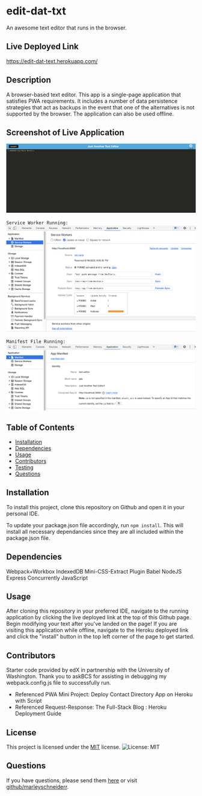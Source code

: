 # edit-dat-txt
An awesome text editor that runs in the browser.

## Live Deployed Link
https://edit-dat-text.herokuapp.com/


## Description
A browser-based text editor. This app is a single-page application that satisfies PWA requirements. It includes a number of data persistence strategies that act as backups in the event that one of the alternatives is not supported by the browser. The application can also be used offline.

## Screenshot of Live Application
![alt-text](./client/src/images/text.png)

`Service Worker Running:`
![alt-text](./client/src/images/service-worker.png)

`Manifest File Running:`
![alt-text](./client/src/images/manifest.png)

## Table of Contents
* [Installation](#installation)
* [Dependencies](#dependencies)
* [Usage](#usage)
* [Contributors](#contributors)
* [Testing](#testing)
* [Questions](#questions)

## Installation
To install this project, clone this repository on Github and open it in your personal IDE. 

To update your package.json file accordingly, run `npm install`. This will install all necessary dependancies since they are all included within the package.json file.

## Dependencies 
Webpack+Workbox
IndexedDB
Mini-CSS-Extract Plugin
Babel
NodeJS
Express
Concurrently
JavaScript

## Usage
After cloning this repository in your preferred IDE, navigate to the running application by clicking the live deployed link at the top of this Github page. Begin modifying your text after you've landed on the page! If you are visiting this application while offline, navigate to the Heroku deployed link and click the "install" button in the top left corner of the page to get started.

## Contributors 
Starter code provided by edX in partnership with the University of Washington. Thank you to askBCS for assisting in debugging my webpack.config.js file to successfully run.

- Referenced PWA Mini Project: Deploy Contact Directory App on Heroku with Script
- Referenced Request-Response: The Full-Stack Blog : Heroku Deployment Guide

## License

This project is licensed under the [MIT](https://opensource.org/license/mit/) license. ![License: MIT](https://img.shields.io/badge/License-MIT-red.svg)

## Questions
If you have questions, please send them [here](mailto:marleysue@gmail.com?subject=[GitHub]%20Dev%20Connect) or visit [github/marleyschneiderr](https://github.com/marleyschneiderr).

